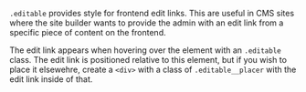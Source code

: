 `.editable` provides style for frontend edit links. This are useful in CMS sites where the site builder wants to provide the admin with an edit link from a specific piece of content on the frontend.

The edit link appears when hovering over the element with an `.editable` class. The edit link is positioned relative to this element, but if you wish to place it elsewehre, create a `<div>` with a class of `.editable__placer` with the edit link inside of that.

